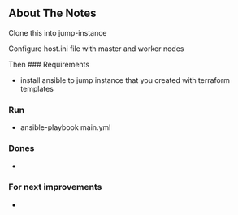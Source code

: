 
<!-- ABOUT THE Notes -->
## About The Notes
Clone this into jump-instance

Configure host.ini file with master and worker nodes

Then
### Requirements
- install ansible to jump instance that you created with terraform templates


### Run

- ansible-playbook main.yml

### Dones
-

### For next improvements
- 